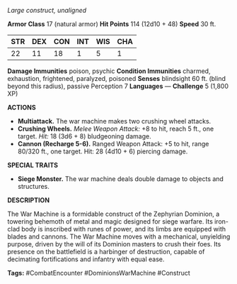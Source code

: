*Large construct, unaligned*

**Armor Class** 17 (natural armor)
**Hit Points** 114 (12d10 + 48)
**Speed** 30 ft.

| STR  | DEX | CON | INT | WIS | CHA |
|------|-----|-----|-----|-----|-----|
| 22   | 11  | 18  | 1   | 5   | 1   |

**Damage Immunities** poison, psychic
**Condition Immunities** charmed, exhaustion, frightened, paralyzed, poisoned
**Senses** blindsight 60 ft. (blind beyond this radius), passive Perception 7
**Languages** —
**Challenge** 5 (1,800 XP)

**ACTIONS**

- **Multiattack.** The war machine makes two crushing wheel attacks.
- **Crushing Wheels.** *Melee Weapon Attack:* +8 to hit, reach 5 ft., one target. *Hit:* 18 (3d6 + 8) bludgeoning damage.
- **Cannon (Recharge 5-6).** Ranged Weapon Attack: +5 to hit, range 80/320 ft., one target. Hit: 28 (4d10 + 6) piercing damage.

**SPECIAL TRAITS**

- **Siege Monster.** The war machine deals double damage to objects and structures.

**DESCRIPTION**

The War Machine is a formidable construct of the Zephyrian Dominion, a towering behemoth of metal and magic designed for siege warfare. Its iron-clad body is inscribed with runes of power, and its limbs are equipped with blades and cannons. The War Machine moves with a mechanical, unyielding purpose, driven by the will of its Dominion masters to crush their foes. Its presence on the battlefield is a harbinger of destruction, capable of decimating fortifications and infantry with equal ease.

**Tags:** #CombatEncounter #DominionsWarMachine #Construct
